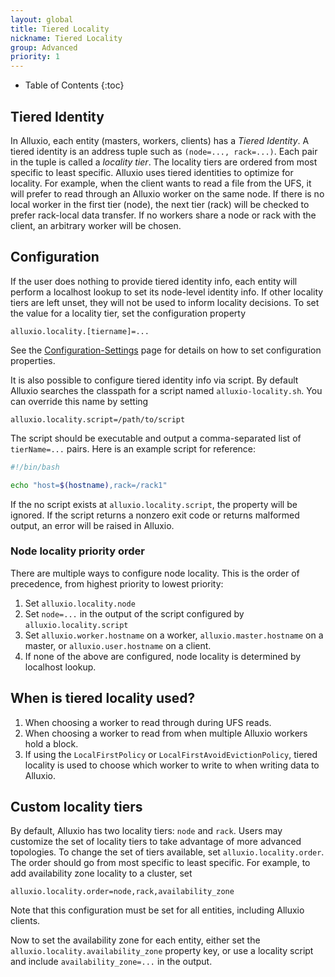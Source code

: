 ```yaml
---
layout: global
title: Tiered Locality
nickname: Tiered Locality
group: Advanced
priority: 1
---
```


* Table of Contents
{:toc}

## Tiered Identity

In Alluxio, each entity (masters, workers, clients) has a *Tiered Identity*. A tiered
identity is an address tuple such as `(node=..., rack=...)`. Each pair in the tuple is called
a *locality tier*. The locality tiers are ordered from most specific to least specific. Alluxio
uses tiered identities to optimize for locality. For example, when the client wants to read a
file from the UFS, it will prefer to read through an Alluxio worker on the same node.
If there is no local worker in the first tier (node), the next tier (rack) will be checked
to prefer rack-local data transfer. If no workers share a node or rack with the client, an
arbitrary worker will be chosen.

## Configuration

If the user does nothing to provide tiered identity info, each entity will
perform a localhost lookup to set its node-level identity info. If other locality tiers
are left unset, they will not be used to inform locality decisions. To set
the value for a locality tier, set the configuration property

```
alluxio.locality.[tiername]=...
```

See the [Configuration-Settings](Configuration-Settings.html) page for details on how
to set configuration properties.

It is also possible to configure tiered identity info via script. By default Alluxio searches
the classpath for a script named `alluxio-locality.sh`. You can override this name by setting

```
alluxio.locality.script=/path/to/script
```

The script should be executable and output a comma-separated list of `tierName=...`
pairs. Here is an example script for reference:

```bash
#!/bin/bash

echo "host=$(hostname),rack=/rack1"
```

If the no script exists at `alluxio.locality.script`, the property will be ignored. If
the script returns a nonzero exit code or returns malformed output, an error will be
raised in Alluxio.

### Node locality priority order

There are multiple ways to configure node locality. This is the order of precedence,
from highest priority to lowest priority:

1. Set `alluxio.locality.node`
1. Set `node=...` in the output of the script configured by `alluxio.locality.script`
1. Set `alluxio.worker.hostname` on a worker, `alluxio.master.hostname` on a master, or
`alluxio.user.hostname` on a client.
1. If none of the above are configured, node locality is determined by localhost lookup.

## When is tiered locality used?

1. When choosing a worker to read through during UFS reads.
1. When choosing a worker to read from when multiple Alluxio workers hold a block.
1. If using the `LocalFirstPolicy` or `LocalFirstAvoidEvictionPolicy`, tiered locality is
used to choose which worker to write to when writing data to Alluxio.

## Custom locality tiers

By default, Alluxio has two locality tiers: `node` and `rack`. Users may customize the
set of locality tiers to take advantage of more advanced topologies. To change the set
of tiers available, set `alluxio.locality.order`. The order should go from most specific
to least specific. For example, to add availability zone locality to a cluster, set

```
alluxio.locality.order=node,rack,availability_zone
```

Note that this configuration must be set for all entities, including Alluxio clients.

Now to set the availability zone for each entity, either set the
`alluxio.locality.availability_zone` property key, or use a locality script and include
`availability_zone=...` in the output.
